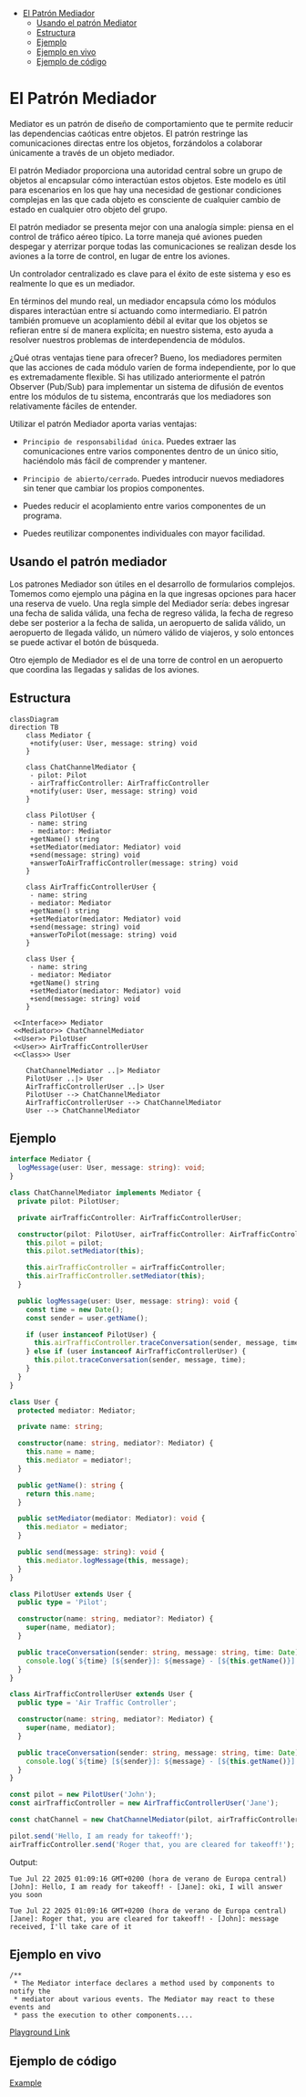 - [El Patrón Mediador](#el-patr%C3%B3n-mediador)
  - [Usando el patrón Mediator](#usando-el-patr%C3%B3n-mediador)
  - [Estructura](#estructura)
  - [Ejemplo](#ejemplo)
  - [Ejemplo en vivo](#ejemplo-en-vivo)
  - [Ejemplo de código](#ejemplo-de-c%C3%B3digo)

# El Patrón Mediador

Mediator es un patrón de diseño de comportamiento que te permite reducir las dependencias caóticas entre objetos. El patrón restringe las comunicaciones directas entre los objetos, forzándolos a colaborar únicamente a través de un objeto mediador.

El patrón Mediador proporciona una autoridad central sobre un grupo de objetos al encapsular cómo interactúan estos objetos. Este modelo es útil para escenarios en los que hay una necesidad de gestionar condiciones complejas en las que cada objeto es consciente de cualquier cambio de estado en cualquier otro objeto del grupo.

El patrón mediador se presenta mejor con una analogía simple: piensa en el control de tráfico aéreo típico. La torre maneja qué aviones pueden despegar y aterrizar porque todas las comunicaciones se realizan desde los aviones a la torre de control, en lugar de entre los aviones.

Un controlador centralizado es clave para el éxito de este sistema y eso es realmente lo que es un mediador.

En términos del mundo real, un mediador encapsula cómo los módulos dispares interactúan entre sí actuando como intermediario. El patrón también promueve un acoplamiento débil al evitar que los objetos se refieran entre sí de manera explícita; en nuestro sistema, esto ayuda a resolver nuestros problemas de interdependencia de módulos.

¿Qué otras ventajas tiene para ofrecer? Bueno, los mediadores permiten que las acciones de cada módulo varíen de forma independiente, por lo que es extremadamente flexible. Si has utilizado anteriormente el patrón Observer (Pub/Sub) para implementar un sistema de difusión de eventos entre los módulos de tu sistema, encontrarás que los mediadores son relativamente fáciles de entender.

Utilizar el patrón Mediador aporta varias ventajas:

- `Principio de responsabilidad única`. Puedes extraer las comunicaciones entre varios componentes dentro de un único sitio, haciéndolo más fácil de comprender y mantener.

- `Principio de abierto/cerrado`. Puedes introducir nuevos mediadores sin tener que cambiar los propios componentes.

- Puedes reducir el acoplamiento entre varios componentes de un programa.

- Puedes reutilizar componentes individuales con mayor facilidad.

## Usando el patrón mediador

Los patrones Mediador son útiles en el desarrollo de formularios complejos. Tomemos como ejemplo una página en la que ingresas opciones para hacer una reserva de vuelo. Una regla simple del Mediador sería: debes ingresar una fecha de salida válida, una fecha de regreso válida, la fecha de regreso debe ser posterior a la fecha de salida, un aeropuerto de salida válido, un aeropuerto de llegada válido, un número válido de viajeros, y solo entonces se puede activar el botón de búsqueda.

Otro ejemplo de Mediador es el de una torre de control en un aeropuerto que coordina las llegadas y salidas de los aviones.

## Estructura

```mermaid
classDiagram
direction TB
    class Mediator {
     +notify(user: User, message: string) void
    }

    class ChatChannelMediator {
     - pilot: Pilot
     - airTrafficController: AirTrafficController
     +notify(user: User, message: string) void
    }

    class PilotUser {
     - name: string
     - mediator: Mediator
     +getName() string
     +setMediator(mediator: Mediator) void
     +send(message: string) void
     +answerToAirTrafficController(message: string) void
    }

    class AirTrafficControllerUser {
     - name: string
     - mediator: Mediator
     +getName() string
     +setMediator(mediator: Mediator) void
     +send(message: string) void
     +answerToPilot(message: string) void
    }

    class User {
     - name: string
     - mediator: Mediator
     +getName() string
     +setMediator(mediator: Mediator) void
     +send(message: string) void
    }

 <<Interface>> Mediator
 <<Mediator>> ChatChannelMediator
 <<User>> PilotUser
 <<User>> AirTrafficControllerUser
 <<Class>> User

    ChatChannelMediator ..|> Mediator
    PilotUser ..|> User
    AirTrafficControllerUser ..|> User
    PilotUser --> ChatChannelMediator
    AirTrafficControllerUser --> ChatChannelMediator
    User --> ChatChannelMediator
```

## Ejemplo

```typescript
interface Mediator {
  logMessage(user: User, message: string): void;
}

class ChatChannelMediator implements Mediator {
  private pilot: PilotUser;

  private airTrafficController: AirTrafficControllerUser;

  constructor(pilot: PilotUser, airTrafficController: AirTrafficControllerUser) {
    this.pilot = pilot;
    this.pilot.setMediator(this);

    this.airTrafficController = airTrafficController;
    this.airTrafficController.setMediator(this);
  }

  public logMessage(user: User, message: string): void {
    const time = new Date();
    const sender = user.getName();

    if (user instanceof PilotUser) {
      this.airTrafficController.traceConversation(sender, message, time);
    } else if (user instanceof AirTrafficControllerUser) {
      this.pilot.traceConversation(sender, message, time);
    }
  }
}

class User {
  protected mediator: Mediator;

  private name: string;

  constructor(name: string, mediator?: Mediator) {
    this.name = name;
    this.mediator = mediator!;
  }

  public getName(): string {
    return this.name;
  }

  public setMediator(mediator: Mediator): void {
    this.mediator = mediator;
  }

  public send(message: string): void {
    this.mediator.logMessage(this, message);
  }
}

class PilotUser extends User {
  public type = 'Pilot';

  constructor(name: string, mediator?: Mediator) {
    super(name, mediator);
  }

  public traceConversation(sender: string, message: string, time: Date): void {
    console.log(`${time} [${sender}]: ${message} - [${this.getName()}]: message received, I'll take care of it`);
  }
}

class AirTrafficControllerUser extends User {
  public type = 'Air Traffic Controller';

  constructor(name: string, mediator?: Mediator) {
    super(name, mediator);
  }

  public traceConversation(sender: string, message: string, time: Date): void {
    console.log(`${time} [${sender}]: ${message} - [${this.getName()}]: oki, I will answer you soon`);
  }
}

const pilot = new PilotUser('John');
const airTrafficController = new AirTrafficControllerUser('Jane');

const chatChannel = new ChatChannelMediator(pilot, airTrafficController);

pilot.send('Hello, I am ready for takeoff!');
airTrafficController.send('Roger that, you are cleared for takeoff!');
```

Output:

```text
Tue Jul 22 2025 01:09:16 GMT+0200 (hora de verano de Europa central)
[John]: Hello, I am ready for takeoff! - [Jane]: oki, I will answer you soon

Tue Jul 22 2025 01:09:16 GMT+0200 (hora de verano de Europa central)
[Jane]: Roger that, you are cleared for takeoff! - [John]: message received, I'll take care of it
```

## Ejemplo en vivo

```tsx
/**
 * The Mediator interface declares a method used by components to notify the
 * mediator about various events. The Mediator may react to these events and
 * pass the execution to other components....
```

[Playground Link](https://www.typescriptlang.org/play/?#code/PQKhCgAIUgVALAppAsogJgSwIYBcD2ATpJgHa6KEBm2AxsuorQDbaGIDOk2kAtornj50kAK4cMkAEYBPSLXy8ADvlKJyXApFL5cmKnMGIoMfljxFuU-KNyQAbm0w2uie+twcAdHCSoMOATEvNhy7HR2WkYSkG4eXNik6CaQStgcmn6IAB5Mts6kkFq6SMQKyqrxXibA4GQU1HTIaOZBkADeUJDM+ADmaBnYvYgAFOKUAFyQAKoShAA0fJwcQ4hTHLiEZL0AlFP2+JjoANzgAL7g4KAQ0JAAwqq07BT+rURcmMrMiPzk8vj4JSUPCYdzSRDwbD2ZzEWT-IhYUgg0i9SASdyEbDMFLlFRqDTVaC1FjpLh3SG4cmJNTMFqBSyfJTfX6eV704idSCpLaOF5KTA9XBTAAKAt0s0opy6Sh5eGQ2EwhFgmKoVEwtAe5EI+GY30IUwAgorldhVerNZsdXqJYQpVyFKQNoRRLQgiN+YKRWLcDbFgqlSq1RrVJbdZNIEaA6agxbtWHCDadh0ulzBJhvB7dJAALypb2nLmp+DpryZ3BeCS4OkWQgjNMcHZ2wv1rz+k1m4Naq2UHPcY2B80huN6gvN4veNsDzuhvUVgTVt31xtdC7S0RSZjq7p9AYrYZjOZTX1LQbDdabbZ7ByHEScwsOjZFT7IXNqADukAAInKRsvC-9HTsCQkh7XNxkILxhlwAA5bB+F-JsuX0SADx7MgNkSeh8CoSBRUFRNk3-IsS0naNBy7eMvE2JpNQxFY9FUEZgMYBYTz3RBFj0fg-0LM5YmYGJkNQ4h0NwTDEGwiN+zI6dh0oAi73-FsyyozF6Foyh6IKJj1BYxZ+FPDin240cuQuMzzkua4UgQZAbXkVgMm5fBoUYTJkCkdItyoURSFdAosUwXA5EkjYiG2bgljeQgAHIOBSUTxJIR0jmQcDIHwKQACsmE8QkQGJRyuHsu8ZV0XLJDMdkpgXIgmxlUE5W0OC1jRC8USbB9NhdN0kX4c8thRfSAhrAB+GqRqCJNFKKccvD6l9mv4UzZpLKqa17daggAQlHVcuSUddN1oSAoNg+CrydCKZueURCEKFsFr2y4DqOrdK1q2stqICboqvA4jkIsc1smyxc2+20Vxe1I3pO5iRgM9iBsvfYbyB4jvAhrwen6ZZVjrcdhsMniLlXEknLw8U5libIKCSYrqdK2GihkIFexiyncBizrVCdHqiBGBbkaGqL2XGtka2mlM0VEIFawW4a-uetcNy3aj1NUOiQUY5jwyukXEdWYXek458pm-Ch-rRmaHx1RBsb6EYAAMABJ2i4xA+IAbTd3XCDOABdKY3cN4Y+IAWkgH33bms6Wt-QOplD5B2HoUEMEWABJGLdSKbAAGtkFoNhkEkoKnZJyzwHJrhI3bGMh27BNqZyOn0AZnsmdVk7grZ3MYsjOAp3uRv4256GuudV0BaFtrBpN0Wxt+9kpf-DhZcoQWWsVlflde7uijUxANMILSdd0vX2oX5PjdN-qvzlK3AZt3m7Yd3pnbdj3vd9i--aDyAIc8Zh0gJHaOLY44XUThlfOmAs6QDfAKZg3BHRvh7DIGwaIASkArs9MmvM7Bll7O+XC3obQjBigAKXwPAUgMVlxdT7FGDssYm7EMQB+OuU5WHxnIVQxIiB6FSkYbQCkVJSA0nYR+KklJIQSMQLSUGtYyx+mkiw0eeplzgBUvDGKAAJBRPR4FwUgOEdAcgqCWDEoXbCVBtpCPAKRdRFFZy6IAEp9B7IIPAiwMGiG4OwByiAS4iEscQaxElVT2OXEAA)

## Ejemplo de código

[Example](./mediator.ts)
